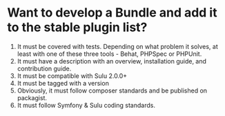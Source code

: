 # Want to develop a Bundle and add it to the stable plugin list?

1. It must be covered with tests. Depending on what problem it solves, at least with one of these three tools - Behat, PHPSpec or PHPUnit.
2. It must have a description with an overview, installation guide, and contribution guide.
3. It must be compatible with Sulu 2.0.0+
4. It must be tagged with a version
5. Obviously, it must follow composer standards and be published on packagist.
6. It must follow Symfony & Sulu coding standards.